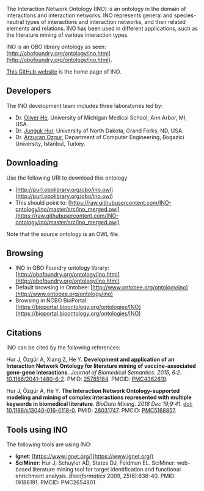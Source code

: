 The Interaction Network Ontology (INO) is an ontology in the domain of interactions and interaction networks. INO represents general and species-neutral types of interactions and interaction networks, and their related elements and relations. INO has been used in different applications, such as the literature mining of various interaction types. 

INO is an OBO library ontology as seen: 
[http://obofoundry.org/ontology/ino.html](http://obofoundry.org/ontology/ino.html).

[This GitHub website](https://github.com/INO-ontology/ino) is the home page of INO. 

## Developers
The INO development team includes three laboratories led by: 

* Dr. [Oliver He](http://www.hegroup.org/aboutUs/Oliver.html), University of Michigan Medical School, Ann Arbor, MI, USA. 
* Dr. [Junguk Hur](https://und.edu/directory/jung.hur), University of North Dakota, Grand Forks, ND, USA. 
* Dr. [Arzucan Ozgur](https://www.cmpe.boun.edu.tr/~ozgur/), Department of Computer Engineering, Bogazici University, Istanbul, Turkey.

## Downloading
Use the following URI to download this ontology

* [http://purl.obolibrary.org/obo/ino.owl](http://purl.obolibrary.org/obo/ino.owl)
* This should point to: [https://raw.githubusercontent.com/INO-ontology/ino/master/src/ino_merged.owl](https://raw.githubusercontent.com/INO-ontology/ino/master/src/ino_merged.owl)

Note that the source ontology is an OWL file.  

## Browsing

* INO in OBO Foundry ontology library: [http://obofoundry.org/ontology/ino.html](http://obofoundry.org/ontology/ino.html)
* Default browsing in Ontobee: [http://www.ontobee.org/ontology/ino](http://www.ontobee.org/ontology/ino)
* Browsing in NCBO BioPortal: [https://bioportal.bioontology.org/ontologies/INO](https://bioportal.bioontology.org/ontologies/INO)

## Citations 
INO can be cited by the following references: 

Hur J, Özgür A, Xiang Z, He Y. <b>Development and application of an Interaction Network Ontology for literature mining of vaccine-associated gene-gene interactions</b>. <i>Journal of Biomedical Semantics. 2015, 6:2</i>. <a href="http://www.dx.doi.org/10.1186/2041-1480-6-2">10.1186/2041-1480-6-2</a>. PMID: [25785184](https://www.ncbi.nlm.nih.gov/pubmed/25785184). PMCID: [PMC4362819](https://www.ncbi.nlm.nih.gov/pmc/articles/PMC4362819/). 

Hur J, Özgür A, He Y. <b>The Interaction Network Ontology-supported modeling and mining of complex interactions represented with multiple keywords in biomedical literature</b>. <i>BioData Mining. 2016 Dec 19;9:41</i>. <a href="http://www.dx.doi.org/10.1186/s13040-016-0118-0">doi: 10.1186/s13040-016-0118-0</a>. PMID: [28031747](https://www.ncbi.nlm.nih.gov/pubmed/28031747). PMCID: [PMC5168857](https://www.ncbi.nlm.nih.gov/pmc/articles/PMC5168857/). 

## Tools using INO
The following tools are using INO: 

* **Ignet**: [https://www.ignet.org/](https://www.ignet.org/)
* **SciMiner**: Hur J, Schuyler AD, States DJ, Feldman EL. SciMiner: web-based literature mining tool for target identification and functional enrichment analysis. _Bioinformatics_ 2009, 25(6):838-40. PMID: 19188191. PMCID: PMC2654801.
